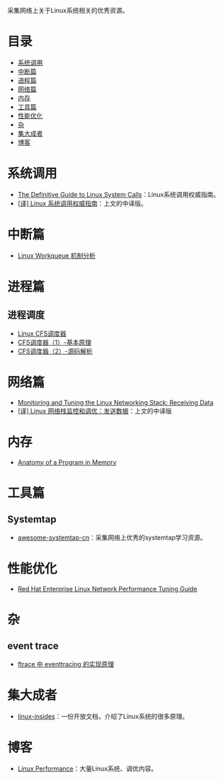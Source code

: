 采集网络上关于Linux系统相关的优秀资源。

# 目录
* [系统调用](#系统调用)
* [中断篇](#中断篇)
* [进程篇](#进程篇)
* [网络篇](#网络篇)
* [内存](#内存)
* [工具篇](#工具篇)
* [性能优化](#性能优化)
* [杂](#杂)
* [集大成者](#集大成者)
* [博客](#博客)

# 系统调用
* [The Definitive Guide to Linux System Calls](https://blog.packagecloud.io/eng/2016/04/05/the-definitive-guide-to-linux-system-calls/)：Linux系统调用权威指南。
* [[译] Linux 系统调用权威指南](https://arthurchiao.github.io/blog/system-call-definitive-guide-zh/)：上文的中译版。

# 中断篇

* [Linux Workqueue 机制分析](https://www.binss.me/blog/analysis-of-linux-workqueue/)

# 进程篇
## 进程调度
* [Linux CFS调度器](https://www.cnblogs.com/linhaostudy/category/1073650.html)
* [CFS调度器（1）-基本原理](http://www.wowotech.net/process_management/447.html)
* [CFS调度器（2）-源码解析](http://www.wowotech.net/process_management/448.html)

# 网络篇
* [Monitoring and Tuning the Linux Networking Stack: Receiving Data](https://blog.packagecloud.io/eng/2016/06/22/monitoring-tuning-linux-networking-stack-receiving-data/)
* [[译] Linux 网络栈监控和调优：发送数据](https://arthurchiao.github.io/blog/tuning-stack-tx-zh/)：上文的中译版

# 内存
* [Anatomy of a Program in Memory](https://manybutfinite.com/post/anatomy-of-a-program-in-memory/)

# 工具篇

## Systemtap
* [awesome-systemtap-cn](https://github.com/lichuang/awesome-systemtap-cn)：采集网络上优秀的systemtap学习资源。

# 性能优化
* [Red Hat Enterprise Linux Network Performance Tuning
Guide](https://access.redhat.com/sites/default/files/attachments/20150325_network_performance_tuning.pdf)

# 杂
## event trace
* [ftrace 中 eventtracing 的实现原理](https://www.ibm.com/developerworks/cn/linux/1609_houp_ftrace/index.html)


# 集大成者
* [linux-insides](https://0xax.gitbooks.io/linux-insides/)：一份开放文档，介绍了Linux系统的很多原理。

# 博客
* [Linux Performance](http://linuxperf.com/)：大量Linux系统、调优内容。
